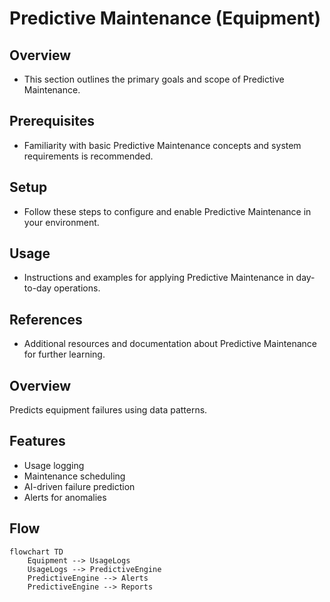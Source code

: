# Predictive Maintenance (Equipment)

## Overview
- This section outlines the primary goals and scope of Predictive Maintenance.

## Prerequisites
- Familiarity with basic Predictive Maintenance concepts and system requirements is recommended.

## Setup
- Follow these steps to configure and enable Predictive Maintenance in your environment.

## Usage
- Instructions and examples for applying Predictive Maintenance in day-to-day operations.

## References
- Additional resources and documentation about Predictive Maintenance for further learning.


## Overview
Predicts equipment failures using data patterns.

## Features
- Usage logging
- Maintenance scheduling
- AI-driven failure prediction
- Alerts for anomalies

## Flow
```mermaid
flowchart TD
    Equipment --> UsageLogs
    UsageLogs --> PredictiveEngine
    PredictiveEngine --> Alerts
    PredictiveEngine --> Reports
```
